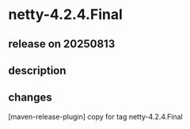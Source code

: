 # netty-4.2.4.Final

## release on 20250813
## description
## changes
[maven-release-plugin] copy for tag netty-4.2.4.Final

